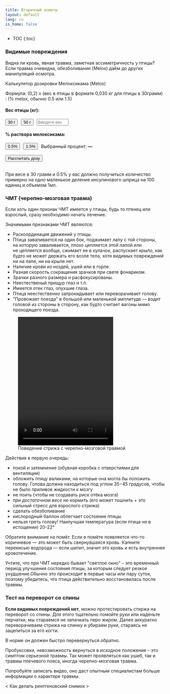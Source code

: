 ```yaml
---
title: Вторичный осмотр
layout: default
lang: ru
is_home: false
---
```


* TOC
{:toc}


### Видимые повреждения
  Видна ли кровь, явная травма, заметная ассиметричность у птицы? Если травма очевидна, обезболивание (Melox) даём до других манипуляций осмотра.

<p>Калькулятор дозировки Мелоксикама (Melox)</p>

Формула:
(0,2) х (вес в птицы в формате 0,030 кг для птицы в 30грамм) : (% melox, обычно 0.5 или 1.5)

<h4>Вес птицы (кг):</h4>
<div style="display: flex; align-items: center; gap: 10px; margin-bottom: 8px;">
  <button onclick="setWeightFromButton(0.030)">30 г</button>
  <button onclick="setWeightFromButton(0.050)">50 г</button>
  <input type="number" id="weightInput" step="0.001" placeholder="Введите вес вручную" style="width: 100px;">
</div>

<h4>% раствора мелоксикама:</h4>
<div style="display: flex; align-items: center; gap: 10px;">
  <button onclick="setPercent(0.5)">0.5%</button>
  <button onclick="setPercent(1.5)">1.5%</button>
  <span>Выбранный процент: <strong id="selectedPercent">—</strong></span>
</div>

<br>
<div style="display: flex; align-items: center; gap: 15px;">
  <button onclick="calculateDose()">Рассчитать дозу</button>
  <p id="result" style="margin: 0; font-weight: bold;"></p>
</div>

<script>
  let percent = null;

  function setWeightFromButton(val) {
    // Записать значение в поле ввода веса
    document.getElementById("weightInput").value = 1000 * val.toFixed(3);
  }

  function setPercent(val) {
    percent = val;
    document.getElementById("selectedPercent").innerText = val + " %";
  }

  function calculateDose() {
    // Считать вес из поля ввода
    let weight = parseFloat(document.getElementById("weightInput").value);
    if (isNaN(weight) || weight <= 0) {
      document.getElementById("result").innerText = "Введите корректный вес птицы.";
      return;
    }
    if (percent === null || percent === 0) {
      document.getElementById("result").innerText = "Пожалуйста, выберите процент раствора (не 0).";
      return;
    }

    let dose = (0.2 * weight) / percent / 1000;
    document.getElementById("result").innerText =
      "Доза: " + dose.toFixed(4) + " мл раствора мелоксикама.";
  }
</script>
<br>

При весе в 30 грамм и 0.5% у вас должно получиться количество примерно на одно маленькое деление инсулинового шприца на 100 единиц и объемом 1мл.

### ЧМТ (черепно-мозговая травма)

Если хоть один признак ЧМТ имеется у птицы, будь то птенец или взрослый, сразу необходимо начать лечение.

Значимыми признаками ЧМТ являются:
- Раскоординация движений у птицы.
- Птица заваливается на один бок, поджимает лапу с той стороны, на которую заваливается, плохо цепляется этой лапой или не цепляется вообще, сжимает ее в кулачок, распускает крыло, как будто не может держать его возле тела, хотя видимых повреждений ни на лапе, ни на крыле нет.
- Наличие крови из ноздей, ушей или в горле.
- Разная скорость сокращения зрачков при свете фонариком.
- Зрачки разного размера и расфокусированы.
- Неестественый прищур глаз и т.п.
- Имеется отек глаз, опухшие глаза.
- Птица неестественно запрокидывает или переворачивает голову.
- "Провожает поезда" в большой или маленькой амплитуде — водит головой из стороны в сторону, как будто считает вагоны мимо проходящего поезда.

<div class="video-gallery">
  <figure>
    <video width="300" height="405" controls>
      <source src="{{ 'assets/video/swift-severe-tbi.mp4' | relative_url }}" type="video/mp4">
      Your browser does not support the video tag.
    </video>
    <figcaption>
      Поведение стрижа с черепно-мозговой травмой
    </figcaption>
  </figure>
</div>

Действия в первую очередь: 
- покой и затемнение (обувная коробка с отверстиями для вентиляции)
- обложить птицу валиками, на которые она могла бы положить голову.  Голова должна находиться под углом 35−45 градусов, чтобы не было приливов жидкости к мозгу
- не поить (чтобы не создавать риск отёка мозга)
- *при достаточном весе* не кормить (его может тошнить + это сильный стресс для взрослого стрижа)
- сделать обезболивание
- кислородный баллон облегчает состояние птицы.
- нельзя греть голову! Наилучшая температура (если птица не в истощении) 20-22°


Обратите внимание на помёт. Если в помёте появляется что-то коричневое — это может быть свернувшаяся кровь. Капните перекисью водорода — если шипит, значит это кровь и есть внутреннее кровотечение.


Учтите, что при ЧМТ нередко бывает "светлое окно" – это временный период улучшения состояния птицы, за которым следует резкое ухудшение.Обычно это происходит в первые часы или пару суток, поэтому убедитесь, что птица действительно восстановилась после травмы.


### Тест на переворот со спины
**Если видимых повреждений нет**, можно протестировать стиржа на переворот со спины.
Для этого тщательно помойте руки или наденьте перчатки, мы стараемся не запачкать перо жиром.
Далее аккуратно переворачиваем стрижа на спинку и убираем руки, стараясь не зацепиться за его когти. 

В норме он должен быстро перевернуться обратно. 

Пробуксовки, невозможность вернуться в исходное положение – это симптом серьезной травмы. Так может проявляться как ушиб, так и травмы плечевого пояса, иногда черепно-мозговая травма.

Попробуйте записать видео, оно даст опытным специалистам больше информации о характере травмы.


< Как делать рентгеновский снимок >